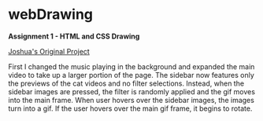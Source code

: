 # webDrawing
**Assignment 1 - HTML and CSS Drawing**

[Joshua's Original Project](https://github.com/yankeejoshy/webDrawing/tree/assignment1)

First I changed the music playing in the background and expanded the main video to take up a larger portion of the page.
The sidebar now features only the previews of the cat videos and no filter selections.
Instead, when the sidebar images are pressed, the filter is randomly applied and the gif moves into the main frame.
When user hovers over the sidebar images, the images turn into a gif.
If the user hovers over the main gif frame, it begins to rotate.
